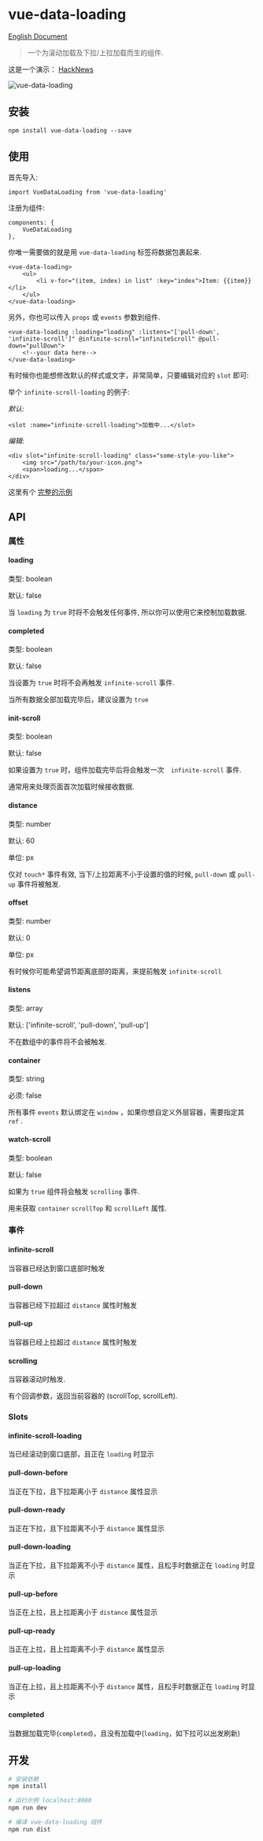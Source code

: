 # vue-data-loading

[English Document](https://github.com/bedlate/vue-data-loading)

> 一个为滚动加载及下拉/上拉加载而生的组件.

这是一个演示： [HackNews](http://hacknews.xyz)

![vue-data-loading](https://github.com/bedlate/vue-data-loading/raw/master/screenshot.gif)


## 安装

    npm install vue-data-loading --save

## 使用

首先导入:

    import VueDataLoading from 'vue-data-loading'
    
注册为组件:

    components: {
        VueDataLoading
    },

你唯一需要做的就是用 `vue-data-loading` 标签将数据包裹起来.

    <vue-data-loading>
        <ul>
            <li v-for="(item, index) in list" :key="index">Item: {{item}}</li>
        </ul>
    </vue-data-loading>

另外，你也可以传入 `props` 或 `events` 参数到组件.

    <vue-data-loading :loading="loading" :listens="['pull-down', 'infinite-scroll']" @infinite-scroll="infiniteScroll" @pull-down="pullDown">
        <!--your data here-->
    </vue-data-loading>

有时候你也能想修改默认的样式或文字，非常简单，只要编辑对应的 `slot` 即可:

举个 `infinite-scroll-loading` 的例子:

*默认*:

    <slot :name="infinite-scroll-loading">加载中...</slot>

*编辑*:

    <div slot="infinite-scroll-loading" class="some-style-you-like">
        <img src="/path/to/your-icon.png">
        <span>loading...</span>
    </div>


这里有个 [完整的示例](https://github.com/bedlate/vue-data-loading/blob/master/example/App.vue)

## API

### 属性

#### loading

类型: boolean

默认: false

当 `loading` 为 `true` 时将不会触发任何事件, 所以你可以使用它来控制加载数据.

#### completed

类型: boolean

默认: false

当设置为 `true` 时将不会再触发 `infinite-scroll` 事件.

当所有数据全部加载完毕后，建议设置为 `true`

#### init-scroll

类型: boolean

默认: false

如果设置为 `true` 时，组件加载完毕后将会触发一次　`infinite-scroll` 事件.

通常用来处理页面首次加载时候接收数据.

#### distance

类型: number

默认: 60

单位: px

仅对 `touch*` 事件有效, 当下/上拉距离不小于设置的值的时候, `pull-down` 或 `pull-up` 事件将被触发.

#### offset

类型: number

默认: 0

单位: px

有时候你可能希望调节距离底部的距离，来提前触发 `infinite-scroll`

#### listens

类型: array

默认: ['infinite-scroll', 'pull-down', 'pull-up']

不在数组中的事件将不会被触发.

#### container

类型: string

必须: false

所有事件 `events` 默认绑定在 `window` ，如果你想自定义外层容器，需要指定其 `ref` .

#### watch-scroll

类型: boolean

默认: false

如果为 `true` 组件将会触发 `scrolling` 事件.

用来获取 `container` `scrollTop` 和 `scrollLeft` 属性.

### 事件

#### infinite-scroll

当容器已经达到窗口底部时触发

#### pull-down

当容器已经下拉超过 `distance` 属性时触发

#### pull-up

当容器已经上拉超过 `distance` 属性时触发

#### scrolling

当容器滚动时触发.

有个回调参数，返回当前容器的 (scrollTop, scrollLeft).


### Slots

#### infinite-scroll-loading

当已经滚动到窗口底部，且正在 `loading` 时显示

#### pull-down-before

当正在下拉，且下拉距离小于 `distance` 属性显示

#### pull-down-ready

当正在下拉，且下拉距离不小于 `distance` 属性显示

#### pull-down-loading

当正在下拉，且下拉距离不小于 `distance` 属性，且松手时数据正在 `loading` 时显示

#### pull-up-before

当正在上拉，且上拉距离小于 `distance` 属性显示

#### pull-up-ready

当正在上拉，且上拉距离不小于 `distance` 属性显示

#### pull-up-loading

当正在上拉，且上拉距离不小于 `distance` 属性，且松手时数据正在 `loading` 时显示

#### completed

当数据加载完毕(`completed`)，且没有加载中(`loading`，如下拉可以出发刷新)


## 开发

``` bash
# 安装依赖
npm install

# 运行示例 localhost:8080
npm run dev

# 编译 vue-data-loading 组件
npm run dist
```

